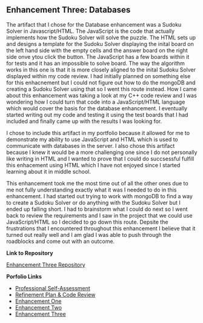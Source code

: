 ## Enhancement Three: Databases

The artifact that I chose for the Database enhancement was a Sudoku Solver in Javascript/HTML. The JavaScript is the code that actually implements how the Sudoku Solver will solve
the puzzle. The HTML sets up and designs a template for the Sudoku Solver displaying the inital board on the left hand side with the empty cells and the answer board on the right
side onve ytou click the button. The JavaScript has a few boards within it for tests and it has an impossible to solve board. The way the algorithm works in this one is that it is 
more closely aligned to the inital Sudoku Solver displayed within my code review. I had initially planned on something else for this enhacnement but I could not figure out how to 
do the mongoDB and creating a Sudoku Solver using that so I went this route instead. How I came about this enhancement 
was taking a look at my C++ code review and I was wondering how I could turn that code into a JavaScript/HTML language which would cover the basis for the database enhancement. I eventually started writing out my code and testing it using the test boards that I had included and finally came up with the results I was looking for.

I chose to include this artifact in my portfolio because it allowed for me to demonstrate my ability to use JavaScript and HTML which is used to communicate with databases in the server.
I also chose this artifact because I knew it would be a more challenging one since I do not personally like writing in HTML and I wanted to prove that I could do succsessful fulfill this 
enhacement using HTML which I have not enjoyed since I started learning about it in middle school. 

This enhancement took me the most time out of all the other ones due to me not fully understanding exactly what it was I needed to do in this enhancement. I had started out trying to work
with mongoDB to find a way to create a Sudoku Solver or do anything with the Sudoku Solver but I ended up falling short. I had to brainstorm what I could do next so I went back
to review the requirements and I saw in the project that we could use JavaScript/HTML so I decided to go down this route. Depsite the frustrations that I encountered throughout this enhancement I believe that it turned out really well and I am glad I was able to push through the roadblocks and come out with an outcome. 

**Link to Repository**

[Enhancement Three Repository](https://github.com/xyph9r/Databases)

**Porfolio Links**<br>
* [Professional Self-Assessment](https://xyph9r.github.io/index.html)<br>
* [Refinement Plan & Code Review](https://xyph9r.github.io/CodeReview.html)<br>
* [Enhancement One](https://xyph9r.github.io/Enhancements/EnhancementOne.html)<br>
* [Enhancement Two](https://xyph9r.github.io/Enhancements/EnhancementTwo.html)<br>
* [Enhancement Three](https://xyph9r.github.io/Enhancements/EnhancementThree.html)
